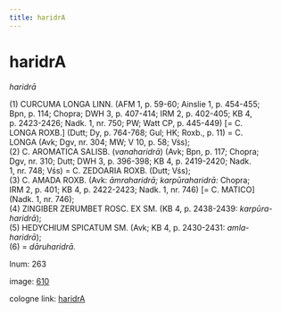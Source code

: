 ```yaml
---
title: haridrA
---
```


# haridrA

<i>haridrā</i>  <div n="P" />(1) <bot>CURCUMA LONGA LINN.</bot> (AFM 1, p. 59-60; Ainslie 1, p. 454-455; <div n="lb" />Bpn, p. 114; Chopra; DWH 3, p. 407-414; IRM 2, p. 402-405; KB 4, <div n="lb" />p. 2423-2426; Nadk. 1, nr. 750; PW; Watt CP, p. 445-449) [= <bot>C. <div n="lb" />LONGA ROXB.</bot>] (Dutt; Dy, p. 764-768; Gul; HK; Roxb., p. 11) = <bot>C. <div n="lb" />LONGA</bot> (Avk; Dgv, nr. 304; MW; V 10, p. 58; Vśs); <div n="P" />(2) <bot>C. AROMATICA SALISB.</bot> (<i>vanaharidrā</i>) (Avk; Bpn, p. 117; Chopra; <div n="lb" />Dgv, nr. 310; Dutt; DWH 3, p. 396-398; KB 4, p. 2419-2420; Nadk. <div n="lb" />1, nr. 748; Vśs) = <bot>C. ZEDOARIA ROXB.</bot> (Dutt; Vśs); <div n="P" />(3) <bot>C. AMADA ROXB.</bot> (Avk: <i>āmraharidrā; karpūraharidrā:</i> Chopra; <div n="lb" />IRM 2, p. 401; KB 4, p. 2422-2423; Nadk. 1, nr. 746) [= <bot>C. MATICO</bot>] <div n="lb" />(Nadk. 1, nr. 746); <div n="P" />(4) <bot>ZINGIBER ZERUMBET ROSC. EX SM.</bot> (KB 4, p. 2438-2439: <i>karpūra-</i> <div n="lb" /><i>haridrā</i>); <div n="P" />(5) <bot>HEDYCHIUM SPICATUM SM.</bot> (Avk; KB 4, p. 2430-2431: <i>amla-</i> <div n="lb" /><i>haridrā</i>); <div n="P" />(6) = <i>dāruharidrā.</i>

lnum: 263

image: [610](https://www.sanskrit-lexicon.uni-koeln.de/scans/csl-apidev/servepdf.php?dict=snp&page=610)

cologne link: [haridrA](https://sanskrit-lexicon.uni-koeln.de/scans/csl-apidev/getword.php?dict=snp&key=haridrA)

